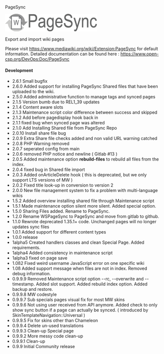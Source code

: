 PageSync

<img alt="PageSync" width="300" src="assets/images/pagesync.png">

Export and import wiki pages

Please visit https://www.mediawiki.org/wiki/Extension:PageSync for default information.
Detailed documentation can be found here : https://www.open-csp.org/DevOps:Doc/PageSync

#### Development

* 2.6.1 Small bugfix
* 2.6.0 Added support for installing PageSync Shared files that have been uploaded to the wiki.
* 2.5.0 Added administrative function to manage tags and synced pages
* 2.1.5 Version bumb due to REL1_39 updates
* 2.1.4 Content aware slots
* 2.1.3 Maintenance script color difference between success and skipped
* 2.1.2 Add before pagedisplay hook back in
* 2.1.1 fixed bug when synced page was altered
* 2.1.0 Add Installing Shared file from PageSync Repo
* 2.0.10 Install share file bug
* 2.0.9 Extra Share file checks added and non valid URL warning catched
* 2.0.8 PHP Warning removed
* 2.0.7 seperated config from main
* 2.0.6 removed PHP notice and newline ( Gitlab #13 )
* 2.0.5 Added maintenance option **rebuild-files** to rebuild all files from the index.
* 2.0.4 fixed bug in Shared file import
* 2.0.3 Added onArticleDelete hook ( this is deprecated, but we only support LTS versions of MW )
* 2.0.2 Fixed title look-up in conversion to version 2
* 2.0.0 New file management system to fix a problem with multi-language wikis
* 1.5.2 Added overview installing shared file through Maintenance script
* 1.5.1 Made maintenance option silent more silent. Added special option.
* 1.5.0 Sharing Files added. Rename to PageSync.
* 1.2.0 Rename WSPageSync to PageSync and move from gitlab to github.
* 1.1.0 Rewrote deprecated 1.35.1+ code. Unchanged pages will no longer updates sync files
* 1.0.1 Added support for different content types
* 1.0.0 release
* 1alpha5 Created handlers classes and clean Special Page. Added requirements.
* 1alpha4 Added consistency in maintenance script
* 1alpha3 fixed on page save
* 1.0ß2 Fixed weird username JavaScript error on one specific wiki
* 1.0ß Added support message when files are not in index. Removed debug information.
* 0.9.9.9 Removed Maintenance script option --rc, --overwrite and --timestamp. Added slot support. Added rebuild index option. Added backup and restore. 
* 0.9.9.8 MW codestyle
* 0.9.9.7 Sub specials pages visual fix for most MW skins
* 0.9.9.6 Not using user received from API anymore. Added check to only show sync button if a page can actually be synced. ( introduced by SkinTemplateNavigation::Universal )
* 0.9.9.5 Fix for skins other than Chameleon
* 0.9.9.4 Delete un-used translations
* 0.9.9.3 Clean-up Special page
* 0.9.9.2 More messy code clean-up
* 0.9.9.1 Clean-up
* 0.9.9 Initial Community release
